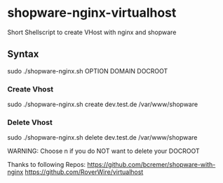# shopware-nginx-virtualhost
Short Shellscript to create VHost with nginx and shopware

## Syntax
sudo ./shopware-nginx.sh OPTION DOMAIN DOCROOT

### Create Vhost
sudo ./shopware-nginx.sh create dev.test.de /var/www/shopware

### Delete Vhost
sudo ./shopware-nginx.sh delete dev.test.de /var/www/shopware

WARNING: Choose n if you do NOT want to delete your DOCROOT


Thanks to following Repos:
https://github.com/bcremer/shopware-with-nginx
https://github.com/RoverWire/virtualhost

